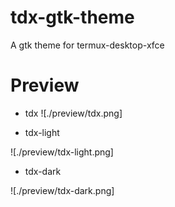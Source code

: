 # tdx-gtk-theme
A gtk theme for termux-desktop-xfce

# Preview

- tdx
![./preview/tdx.png]

- tdx-light

![./preview/tdx-light.png]

- tdx-dark

![./preview/tdx-dark.png]
